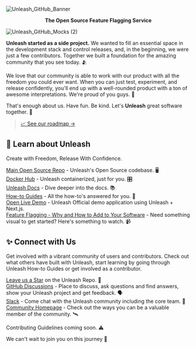 ![Unleash_GitHub_Banner](https://user-images.githubusercontent.com/18158596/196736157-b20a5fbf-74ac-47cd-a991-fe6e2d2bc960.png)

<p align="center">
<b>The Open Source Feature Flagging Service</b>
</p>

![Unleash_GitHub_Mocks (2)](https://user-images.githubusercontent.com/18158596/196740001-569c6951-e989-4f7e-b31b-def5c40fa2aa.png)


<!-- <img width="600" alt="Unleash Logo" src="https://user-images.githubusercontent.com/18158596/196730085-d168ff9e-8b1a-4790-8219-882336df6479.png"> -->

**Unleash started as a side project.** We wanted to fill an essential space in the development stack and control releases, and, in the beginning, we were just a few contributors. Together we built a foundation for the amazing community that you see today. 🫂

We love that our community is able to work with our product with all the freedom you could ever want. When you can just test, experiment, and release confidently, you'll end up with a well-rounded product with a ton of awesome interpretations. We're proud of you guys. 🙏

That's enough about us. Have fun. Be kind. Let's **Unleash** great software together. 💪

> [📈 See our roadmap →](https://github.com/orgs/Unleash/projects/5)

## 🚀 Learn about Unleash
Create with Freedom, Release With Confidence.

[Main Open Source Repo](https://github.com/Unleash/unleash) - Unleash's Open Source codebase. 🖥️ </br>
[Docker Hub](https://hub.docker.com/r/unleashorg/unleash-server) - Unleash containerized, just for you. 🎛️ </br>
[Unleash Docs](https://docs.getunleash.io) - Dive deeper into the docs. 📚 </br>
[How-to Guides](https://docs.getunleash.io/how-to) - All the how-to's answered for you. 🙋 </br>
[Open Live Demo](https://www.getunleash.io/interactive-demo) - Unleash Official demo application using Unleash + Next.js.</br>
[Feature Flagging - Why and How to Add to Your Software](https://youtu.be/-yHZ9uLVSp4) - Need something visual to get started? Here's something to watch. 📹 </br>

## ✨ Connect with Us</br>
Get involved with a vibrant community of users and contributors. Check out what others have built with Unleash, start learning by going through Unleash How-to Guides or get involved as a contributor.

[Leave us a Star](https://github.com/Unleash/unleash) on the Unleash Repo. 🌟 </br>
[GitHub Discussions](https://github.com/Unleash/unleash/discussions) - Place to discuss, ask questions and find answers, show your Unleash project and get feedback. 🗣️ </br>
[Slack](https://unleash-community.slack.com/) -  Come chat with the Unleash community including the core team. 💬 </br>
[Community Homepage](https://www.getunleash.io/unleash-community) - Check out the ways you can be a valuable member of the community. 🛰️ </br>
<!-- [Events at Unleash]() - Learn more about new Events for the Unleash Community. 🎪 </br> -->
Contributing Guidelines coming soon. ⚠️ </br>

We can't wait to join you on this journey 🫶
